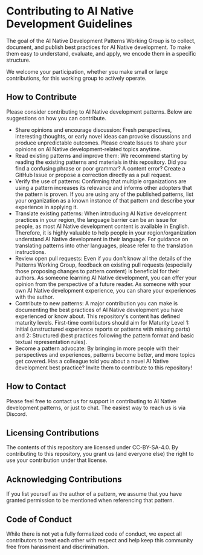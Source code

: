 # Contributing to AI Native Development Guidelines

The goal of the AI Native Development Patterns Working Group is to collect, document, and publish best practices for AI Native development. To make them easy to understand, evaluate, and apply, we encode them in a specific structure.

We welcome your participation, whether you make small or large contributions, for this working group to actively operate.

## How to Contribute

Please consider contributing to AI Native development patterns. Below are suggestions on how you can contribute.

* Share opinions and encourage discussion:
  Fresh perspectives, interesting thoughts, or early novel ideas can provoke discussions and produce unpredictable outcomes. Please create Issues to share your opinions on AI Native development-related topics anytime.
* Read existing patterns and improve them:
  We recommend starting by reading the existing patterns and materials in this repository. Did you find a confusing phrase or poor grammar? A content error? Create a GitHub Issue or propose a correction directly as a pull request.
* Verify the use of patterns:
  Confirming that multiple organizations are using a pattern increases its relevance and informs other adopters that the pattern is proven. If you are using any of the published patterns, list your organization as a known instance of that pattern and describe your experience in applying it.
* Translate existing patterns:
  When introducing AI Native development practices in your region, the language barrier can be an issue for people, as most AI Native development content is available in English. Therefore, it is highly valuable to help people in your region/organization understand AI Native development in their language. For guidance on translating patterns into other languages, please refer to the translation instructions.
* Review open pull requests:
  Even if you don't know all the details of the Patterns Working Group, feedback on existing pull requests (especially those proposing changes to pattern content) is beneficial for their authors.
  As someone learning AI Native development, you can offer your opinion from the perspective of a future reader. As someone with your own AI Native development experience, you can share your experiences with the author.
* Contribute to new patterns:
  A major contribution you can make is documenting the best practices of AI Native development you have experienced or know about.
  This repository's content has defined maturity levels. First-time contributors should aim for Maturity Level 1: Initial (unstructured experience reports or patterns with missing parts) and 2: Structured (best practices following the pattern format and basic textual representation rules).
* Become a pattern advocate: By bringing in more people with their perspectives and experiences, patterns become better, and more topics get covered. Has a colleague told you about a novel AI Native development best practice? Invite them to contribute to this repository!

## How to Contact

Please feel free to contact us for support in contributing to AI Native development patterns, or just to chat.
The easiest way to reach us is via Discord.

## Licensing Contributions

The contents of this repository are licensed under CC-BY-SA-4.0. By contributing to this repository, you grant us (and everyone else) the right to use your contribution under that license.

## Acknowledging Contributions

If you list yourself as the author of a pattern, we assume that you have granted permission to be mentioned when referencing that pattern.

## Code of Conduct

While there is not yet a fully formalized code of conduct, we expect all contributors to treat each other with respect and help keep this community free from harassment and discrimination.
